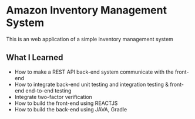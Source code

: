 # Amazon Inventory Management System
This is an web application of a simple inventory management system

## What I Learned
* How to make a REST API back-end system communicate with the front-end 
* How to integrate back-end unit testing and integration testing & front-end end-to-end testing
* Integrate two-factor verification
* How to build the front-end using REACTJS
* How to build the back-end using JAVA, Gradle
